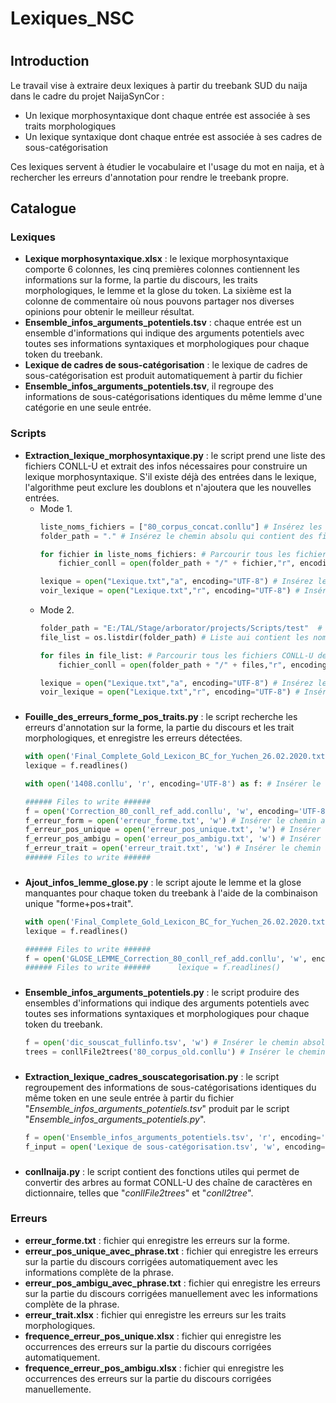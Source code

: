 # Lexiques_NSC
# 

## Introduction

Le travail vise à extraire deux lexiques à partir du treebank SUD du naija dans le cadre du projet NaijaSynCor : <br>
  * Un lexique morphosyntaxique dont chaque entrée est associée à ses traits morphologiques <br> 
  * Un lexique syntaxique dont chaque entrée est associée à ses cadres de sous-catégorisation <br>

Ces lexiques servent à étudier le vocabulaire et l'usage du mot en naija, et à rechercher les erreurs d'annotation pour rendre le treebank propre. <br>

## 
## Catalogue
### 
### 
### Lexiques
  * **Lexique morphosyntaxique.xlsx** : le lexique morphosyntaxique comporte 6 colonnes, les cinq premières colonnes contiennent les informations sur la forme, la partie du discours, les traits morphologiques, le lemme et la glose du token. La sixième est la colonne de commentaire où nous pouvons partager nos diverses opinions pour obtenir le meilleur résultat.
  * **Ensemble_infos_arguments_potentiels.tsv** : chaque entrée est un ensemble d'informations qui indique des arguments potentiels avec toutes ses informations syntaxiques et morphologiques pour chaque token du treebank.
  * **Lexique de cadres de sous-catégorisation** : le lexique de cadres de sous-catégorisation est produit automatiquement à partir du fichier
  * **Ensemble_infos_arguments_potentiels.tsv**, il regroupe des informations de sous-catégorisations identiques du même lemme d'une catégorie en une seule entrée.

### 
### 
### Scripts
  * **Extraction_lexique_morphosyntaxique.py** : le script prend une liste des fichiers CONLL-U et extrait des infos nécessaires pour construire un lexique morphosyntaxique. S'il existe déjà des entrées dans le lexique, l'algorithme peut exclure les doublons et n'ajoutera que les nouvelles entrées. 
    * Mode 1.
      ```Python
      liste_noms_fichiers = ["80_corpus_concat.conllu"] # Insérez les noms des fichiers CONLL-U dans cette liste
      folder_path = "." # Insérez le chemin absolu qui contient des fichiers CONLL-U de la liste "liste_noms_fichiers"
      ```
      ```Python
      for fichier in liste_noms_fichiers: # Parcourir tous les fichiers CONLL-U de la liste
          fichier_conll = open(folder_path + "/" + fichier,"r", encoding="UTF-8") # Lire chaque fichier CONLL-U de la liste
      ```
      ```Python
      lexique = open("Lexique.txt","a", encoding="UTF-8") # Insérez le chemin absolu du fichier de lexique morphosyntaxique
      voir_lexique = open("Lexique.txt","r", encoding="UTF-8") # Insérez le chemin absolu du fichier de lexique morphosyntaxique
      ```
    * Mode 2. 
      ```Python
      folder_path = "E:/TAL/Stage/arborator/projects/Scripts/test"  # Insérez le chemin absolu qui contient des fichiers CONLL-U 
      file_list = os.listdir(folder_path) # Liste aui contient les noms des fichiers CONLL-U
      ```
      ```Python
      for files in file_list: # Parcourir tous les fichiers CONLL-U de la liste
          fichier_conll = open(folder_path + "/" + files,"r", encoding="UTF-8") # Lire chaque fichier CONLL-U de la liste
      ```
      ```Python
      lexique = open("Lexique.txt","a", encoding="UTF-8") # Insérez le chemin absolu du fichier de lexique morphosyntaxique
      voir_lexique = open("Lexique.txt","r", encoding="UTF-8") # Insérez le chemin absolu du fichier de lexique morphosyntaxique
      ```
###
  * **Fouille_des_erreurs_forme_pos_traits.py** : le script recherche les erreurs d'annotation sur la forme, la partie du discours et les trait morphologiques, et enregistre les erreurs détectées.
      ```Python
      with open('Final_Complete_Gold_Lexicon_BC_for_Yuchen_26.02.2020.txt', 'r') as f: # Insérer le chemin absolu du lexique morphosyntaxique
      lexique = f.readlines()
      ```
      ```Python
      with open('1408.conllu', 'r', encoding='UTF-8') as f: # Insérer le chemin absolu du fichier CONLL-U à traiter
      ```
      ```Python
      ###### Files to write ######
      f = open('Correction_80_conll_ref_add.conllu', 'w', encoding='UTF-8') # Insérer le chemin absolu du fichier CONLL-U corrigé
      f_erreur_form = open('erreur_forme.txt', 'w') # Insérer le chemin absolu du fichier qui enregistrer les errerus sur la forme
      f_erreur_pos_unique = open('erreur_pos_unique.txt', 'w') # Insérer le chemin absolu du fichier qui enregistrer les errerus sur la partie du discours corrigées automatiquement
      f_erreur_pos_ambigu = open('erreur_pos_ambigu.txt', 'w') # Insérer le chemin absolu du fichier qui enregistrer les errerus sur la partie du discours corrigées manuellement
      f_erreur_trait = open('erreur_trait.txt', 'w') # Insérer le chemin absolu du fichier qui enregistrer les errerus sur les traits morphologiques
      ###### Files to write ######
      ```

### 
  * **Ajout_infos_lemme_glose.py** : le script ajoute le lemme et la glose manquantes pour chaque token du treebank à l'aide de la combinaison unique "forme+pos+trait".
      ```Python
      with open('Final_Complete_Gold_Lexicon_BC_for_Yuchen_26.02.2020.txt', 'r') as f: # Insérer le chemin absolu du lexique morphosyntaxique
      lexique = f.readlines()
      ```
      ```Python
      ###### Files to write ######
      f = open('GLOSE_LEMME_Correction_80_conll_ref_add.conllu', 'w', encoding='UTF-8') # Insérer le chemin absolu du fichier CONLL-U à traiter
      ###### Files to write ######      lexique = f.readlines()
      ```
### 
  * **Ensemble_infos_arguments_potentiels.py** : le script produire des ensembles d'informations qui indique des arguments potentiels avec toutes ses informations syntaxiques et morphologiques pour chaque token du treebank.
      ```Python
      f = open('dic_souscat_fullinfo.tsv', 'w') # Insérer le chemin absolu du fichier qui engistre des ensembles d'informations extraits
      trees = conllFile2trees('80_corpus_old.conllu') # Insérer le chemin absolu du fichier CONLL-U, la fonction "conllFile2trees" permet de convertir un arbre CONLL-U des chaîne de caractères en dictionnaire 
      ```
   
### 
  * **Extraction_lexique_cadres_souscategorisation.py** : le script regroupement des informations de sous-catégorisations identiques du même token en une seule entrée à partir du fichier "*Ensemble_infos_arguments_potentiels.tsv*" produit par le script "*Ensemble_infos_arguments_potentiels.py*".
      ```Python
      f = open('Ensemble_infos_arguments_potentiels.tsv', 'r', encoding='UTF-8') # Insérer le chemin absolu du fichier qui enregistre des ensembles d'informations des arguments potentiels produit par le script "Ensemble_infos_arguments_potentiels.py"
      f_input = open('Lexique de sous-catégorisation.tsv', 'w', encoding='UTF-8') # Insérer le chemin absolu du lexique de cadres de sous-catégorisation
      ```
### 
  * **conllnaija.py** : le script contient des fonctions utiles qui permet de convertir des arbres au format CONLL-U des chaîne de caractères en dictionnaire, telles que "*conllFile2trees*" et "*conll2tree*".

### 
### Erreurs
  * **erreur_forme.txt** : fichier qui enregistre les erreurs sur la forme.
  * **erreur_pos_unique_avec_phrase.txt** : fichier qui enregistre les erreurs sur la partie du discours corrigées automatiquement avec les informations complète de la phrase.
  * **erreur_pos_ambigu_avec_phrase.txt** : fichier qui enregistre les erreurs sur la partie du discours corrigées manuellement avec les informations complète de la phrase.
  * **erreur_trait.xlsx** : fichier qui enregistre les erreurs sur les traits morphologiques.  
  * **frequence_erreur_pos_unique.xlsx** : fichier qui enregistre les occurrences des erreurs sur la partie du discours corrigées automatiquement.
  * **frequence_erreur_pos_ambigu.xlsx** : fichier qui enregistre les occurrences des erreurs sur la partie du discours corrigées manuellemente.

